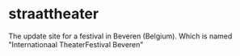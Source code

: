 # straattheater
The update site for a festival in Beveren (Belgium).
Which is named "Internationaal TheaterFestival Beveren"

